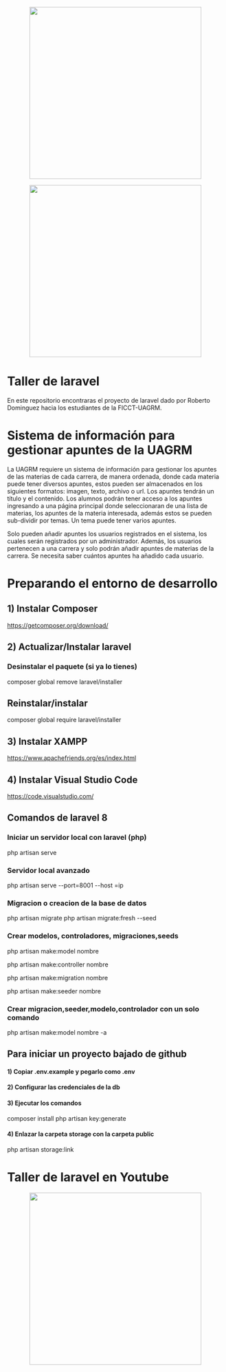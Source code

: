 <p align="center"><a href="https://laravel.com" target="_blank"><img src="https://raw.githubusercontent.com/laravel/art/master/logo-lockup/5%20SVG/2%20CMYK/1%20Full%20Color/laravel-logolockup-cmyk-red.svg" width="400"></a></p>

<p align="center">
    <a href="https://www.uagrm.edu.bo/" target="_blank">
        <img src="https://www.uagrm.edu.bo/img/uagrm-escudo.png" width="400">
    </a>
</p>

# Taller de laravel
En este repositorio encontraras el proyecto de laravel dado por Roberto Dominguez hacia los estudiantes de la FICCT-UAGRM.


# Sistema de información para gestionar apuntes de la UAGRM
La UAGRM requiere un sistema de información para gestionar los apuntes de las materias de cada carrera, de manera ordenada, donde cada materia puede tener diversos apuntes, estos pueden ser almacenados en los siguientes formatos: imagen, texto, archivo o url.
Los apuntes tendrán un título y el contenido.
Los alumnos podrán tener acceso a los apuntes ingresando a una página principal donde seleccionaran de una lista de materias, los apuntes de la materia interesada, además estos se pueden sub-dividir por temas.
Un tema puede tener varios apuntes.

Solo pueden añadir apuntes los usuarios registrados en el sistema, los cuales serán registrados por un administrador. Además, los usuarios pertenecen a una carrera y solo podrán añadir apuntes de materias de la carrera.
Se necesita saber cuántos apuntes ha añadido cada usuario. 







# Preparando el entorno de desarrollo

## 1) Instalar Composer
https://getcomposer.org/download/
## 2) Actualizar/Instalar laravel
### Desinstalar el paquete (si ya lo tienes)
composer global remove laravel/installer

## Reinstalar/instalar
composer global require laravel/installer

## 3) Instalar XAMPP
<a href="https://www.apachefriends.org/es/index.html">
https://www.apachefriends.org/es/index.html
</a>

## 4) Instalar Visual Studio Code
<a href="https://code.visualstudio.com/">
https://code.visualstudio.com/
</a>


## Comandos de laravel 8
### Iniciar un servidor local con laravel (php) 
php artisan serve
### Servidor local avanzado
php artisan serve --port=8001 --host =ip

### Migracion o creacion de la base de datos
php artisan migrate 
php artisan migrate:fresh --seed

### Crear modelos, controladores, migraciones,seeds
<p>php artisan make:model nombre</p>
<p>php artisan make:controller nombre</p>
<p>php artisan make:migration nombre</p>
<p>php artisan make:seeder nombre</p>

### Crear migracion,seeder,modelo,controlador con un solo comando
php artisan make:model nombre -a

## Para iniciar un proyecto bajado de github
 #### 1) Copiar .env.example y pegarlo como .env
 #### 2) Configurar las credenciales de la db
 #### 3) Ejecutar los comandos
 composer install
 php artisan key:generate
 #### 4) Enlazar la carpeta storage con la carpeta public
 php artisan storage:link


# Taller de laravel en Youtube
<p align="center">
    <a href="https://www.youtube.com/watch?v=0E3xJT1Qxic&list=PLn6521e1PoECePLb8qsBknIQ3eViWawwx&ab_channel=RobertoSenpai">
        <img src="https://www.gstatic.com/youtube/img/branding/youtubelogo/svg/youtubelogo.svg" width="400">    
    </a>
</p>

